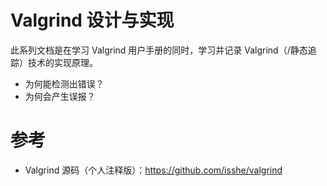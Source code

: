 # Valgrind 设计与实现

此系列文档是在学习 Valgrind 用户手册的同时，学习并记录 Valgrind（/静态追踪）技术的实现原理。

- 为何能检测出错误？
- 为何会产生误报？


# 参考

- Valgrind 源码（个人注释版）：https://github.com/isshe/valgrind

